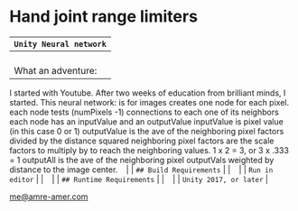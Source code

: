 # Hand joint range limiters

| `Unity Neural network`             |
| ------------------------------------------------------------ |
| ` `                                                          |
| What an adventure:
I started with Youtube.  After two weeks of education from brilliant minds, I started.
This neural network:
is for images
creates one node for each pixel.
each node tests (numPixels -1) connections to each one of its neighbors
each node has an inputValue and an outputValue
inputValue is pixel value (in this case 0 or 1)
outputValue is the ave of the neighboring pixel factors divided by the distance squared
neighboring pixel factors are the scale factors to multiply by to reach the neighboring values. 1 x 2 = 3, or 3 x .333 = 1
outputAll is the ave of the neighboring pixel outputVals weighted by distance to the image center. ` `                                                          |
| `## Build Requirements`                                      |
| ` `                                                          |
| `Run in editor`                                              |
| ` `                                                          |
| `## Runtime Requirements`                                    |
| ` `                                                          |
| `Unity 2017, or later`                                       |

me@amre-amer.com

